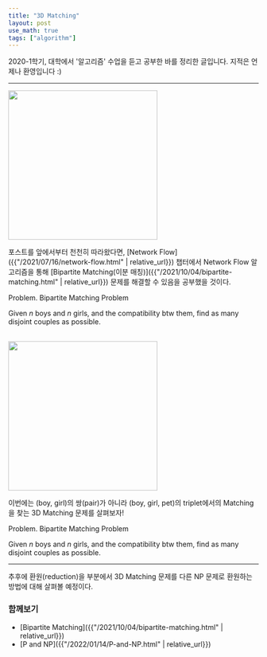 ```yaml
---
title: "3D Matching"
layout: post
use_math: true
tags: ["algorithm"]
---
```




2020-1학기, 대학에서 '알고리즘' 수업을 듣고 공부한 바를 정리한 글입니다. 지적은 언제나 환영입니다 :)

<hr/>

<div class="img-wrapper">
  <img src="{{ "/images/algorithm/bipartite-matching-1.png" | relative_url }}" width="300px">
</div>

포스트를 앞에서부터 천천히 따라왔다면, [Network Flow]({{"/2021/07/16/network-flow.html" | relative_url}}) 챕터에서 Network Flow 알고리즘을 통해 [Bipartite Matching(이분 매칭)]({{"/2021/10/04/bipartite-matching.html" | relative_url}}) 문제를 해결할 수 있음을 공부했을 것이다.

<div class="statement" markdown="1">

<span class="statement-title">Problem.</span> Bipartite Matching Problem<br>

Given $n$ boys and $n$ girls, and the compatibility btw them, find as many disjoint couples as possible.

</div>

<br/>

<div class="img-wrapper">
  <img src="{{ "/images/algorithm/3d-matching-1.png" | relative_url }}" width="300px">
</div>

이번에는 (boy, girl)의 쌍(pair)가 아니라 (boy, girl, pet)의 triplet에서의 Matching을 찾는 3D Matching 문제를 살펴보자!

<div class="statement" markdown="1">

<span class="statement-title">Problem.</span> Bipartite Matching Problem<br>

Given $n$ boys and $n$ girls, and the compatibility btw them, find as many disjoint couples as possible.

</div>

<hr/>

추후에 환원(reduction)을 부분에서 3D Matching 문제를 다른 NP 문제로 환원하는 방법에 대해 살펴볼 예정이다.

### 함께보기

- [Bipartite Matching]({{"/2021/10/04/bipartite-matching.html" | relative_url}})
- [P and NP]({{"/2022/01/14/P-and-NP.html" | relative_url}})

